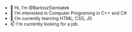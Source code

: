 - 👋 Hi, I’m @BartoszSiemiatek
- 👀 I’m interested in Computer Programing in C++ and C#
- 🌱 I’m currently learning HTML, CSS, JS
- 📫 I'm currently looking for a job. 

<!---
BartoszSiemiatek/BartoszSiemiatek is a ✨ special ✨ repository because its `README.md` (this file) appears on your GitHub profile.
You can click the Preview link to take a look at your changes.
--->
